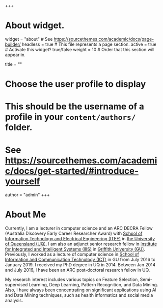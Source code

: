 +++
# About widget.
widget = "about"  # See https://sourcethemes.com/academic/docs/page-builder/
headless = true  # This file represents a page section.
active = true  # Activate this widget? true/false
weight = 10  # Order that this section will appear in.

title = ""

# Choose the user profile to display
# This should be the username of a profile in your `content/authors/` folder.
# See https://sourcethemes.com/academic/docs/get-started/#introduce-yourself
author = "admin"
+++

# About Me
Currently, I am a lecturer in computer science and an ARC DECRA Fellow (Australia Discovery Early Career Researcher Award) with <a target="_blank" href="https://itee.uq.edu.au/">School of Information Technology and Electrical Engineering (ITEE)</a> in <a target="_blank" href="https://www.uq.edu.au">the University of Queensland (UQ)</a>. I am also an adjunct senior research fellow in <a target="_blank" href="https://www.griffith.edu.au/institute-integrated-intelligent-systems">Institute for Integrated and Intelligent Systems (IIIS)</a> in <a target="_blank" href="https://www.griffith.edu.au">Griffith University (GU)</a>. Previously, I worked as a lecture of computer science in <a target="_blank" href="https://www.griffith.edu.au/griffith-sciences/school-information-communication-technology">School of Information and Communication Technology (ICT)</a> in GU from July 2016 to January 2019. I received my PhD degree in UQ in 2014. Between Jan 2014 and July 2016, I have been an ARC post-doctoral research fellow in UQ. 

My research interest includes various topics on Feature Selection, Semi-supervised Learning, Deep Learning, Pattern Recognition, and Data Mining. Also, I have always been concentrating on significant applications using AI and Data Mining techniques, such as health informatics and social media analysis.